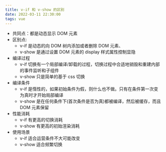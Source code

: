 ```yaml
---
title: v-if 和 v-show 的区别
date: 2022-03-11 22:30:00
tags: vue
---
```


- 共同点：都是动态显示 DOM 元素
- 区别点:
    - v-if 是动态的向 DOM 树内添加或者删除 DOM 元素、
    - v-show 是通过设置 DOM 元素的 display 样式属性控制显隐
- 编译过程
    - v-if 切换有一个局部编译/卸载的过程，切换过程中合适地销毁和重建内部的事件监听和子组件
    - v-show 只是简单的基于 css 切换
- 编译条件
    - v-if 是惰性的，如果初始条件为假，则什么也不做。只有在条件第一次变为真时才开始局部编译
    - v-show 是在任何条件下(首次条件是否为真)都被编译，然后被缓存，而且 DOM 元素保留
- 性能消耗
    - v-if 有更高的切换消耗
    - v-show 有更高的初始渲染消耗
- 使用场景
    - v-if 适合运营条件不大可能改变
    - v-show 适合频繁切换